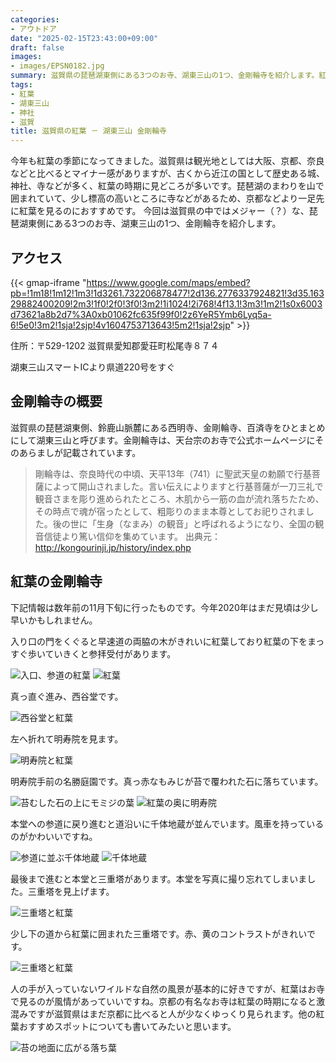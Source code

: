 ```yaml
---
categories:
- アウトドア
date: "2025-02-15T23:43:00+09:00"
draft: false
images: 
- images/EPSN0182.jpg
summary: 滋賀県の琵琶湖東側にある3つのお寺、湖東三山の1つ、金剛輪寺を紹介します。紅葉がきれいなお寺です。
tags:
- 紅葉
- 湖東三山
- 神社
- 滋賀
title: 滋賀県の紅葉 － 湖東三山 金剛輪寺
---
```


今年も紅葉の季節になってきました。滋賀県は観光地としては大阪、京都、奈良などと比べるとマイナー感がありますが、古くから近江の国として歴史ある城、神社、寺などが多く、紅葉の時期に見どころが多いです。琵琶湖のまわりを山で囲まれていて、少し標高の高いところに寺などがあるため、京都などより一足先に紅葉を見るのにおすすめです。
今回は滋賀県の中ではメジャー（？）な、琵琶湖東側にある3つのお寺、湖東三山の1つ、金剛輪寺を紹介します。


## アクセス

{{< gmap-iframe "https://www.google.com/maps/embed?pb=!1m18!1m12!1m3!1d3261.732206878477!2d136.2776337924821!3d35.16329882400209!2m3!1f0!2f0!3f0!3m2!1i1024!2i768!4f13.1!3m3!1m2!1s0x6003d73621a8b2d7%3A0xb01062fc635f99f0!2z6YeR5Ymb6Lyq5a-6!5e0!3m2!1sja!2sjp!4v1604753713643!5m2!1sja!2sjp" >}}

住所：〒529-1202 滋賀県愛知郡愛荘町松尾寺８７４

湖東三山スマートICより県道220号をすぐ

## 金剛輪寺の概要

滋賀県の琵琶湖東側、鈴鹿山脈麓にある西明寺、金剛輪寺、百済寺をひとまとめにして湖東三山と呼びます。金剛輪寺は、天台宗のお寺で公式ホームページにそのあらましが記載されています。

> 剛輪寺は、奈良時代の中頃、天平13年（741）に聖武天皇の勅願で行基菩薩によって開山されました。言い伝えによりますと行基菩薩が一刀三礼で観音さまを彫り進められたところ、木肌から一筋の血が流れ落ちたため、その時点で魂が宿ったとして、粗彫りのまま本尊としてお祀りされました。後の世に「生身（なまみ）の観音」と呼ばれるようになり、全国の観音信徒より篤い信仰を集めています。
> 出典元： <http://kongourinji.jp/history/index.php>

## 紅葉の金剛輪寺

下記情報は数年前の11月下旬に行ったものです。今年2020年はまだ見頃は少し早いかもしれません。

入り口の門をくぐると早速道の両脇の木がきれいに紅葉しており紅葉の下をまっすぐ歩いていきくと参拝受付があります。

![入口、参道の紅葉](./images/EPSN0156.JPG) ![紅葉](./images/EPSN0157.JPG)

真っ直ぐ進み、西谷堂です。

![西谷堂と紅葉](./images/EPSN0159.JPG)

左へ折れて明寿院を見ます。

![明寿院と紅葉](./images/EPSN0163.JPG)

明寿院手前の名勝庭園です。真っ赤なもみじが苔で覆われた石に落ちています。

![苔むした石の上にモミジの葉](./images/EPSN0168.JPG) ![紅葉の奥に明寿院](./images/EPSN0172.JPG)

本堂への参道に戻り進むと道沿いに千体地蔵が並んでいます。風車を持っているのがかわいいですね。

![参道に並ぶ千体地蔵](./images/EPSN0176.JPG) ![千体地蔵](./images/EPSN0186.JPG)

最後まで進むと本堂と三重塔があります。本堂を写真に撮り忘れてしまいました。三重塔を見上げます。

![三重塔と紅葉](./images/EPSN0178.JPG)

少し下の道から紅葉に囲まれた三重塔です。赤、黄のコントラストがきれいです。

![三重塔と紅葉](./images/panoramio-43976073.jpg)

人の手が入っていないワイルドな自然の風景が基本的に好きですが、紅葉はお寺で見るのが風情があっていいですね。京都の有名なお寺は紅葉の時期になると激混みですが滋賀県はまだ京都に比べると人が少なくゆっくり見られます。他の紅葉おすすめスポットについても書いてみたいと思います。

![苔の地面に広がる落ち葉](./images/EPSN0184.JPG)
